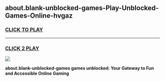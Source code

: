 
## about.blank-unblocked-games-Play-Unblocked-Games-Online-hvgaz
<h3>
<a href="https://premium76.site?title=about.blank-unblocked-games&ref=25A">CLICK TO PLAY</a></h3>
<hr>

<h3>
<a href="https://premium76.site?title=about.blank-unblocked-games&ref=25A">CLICK 2 PLAY</a>
  
</h3>

<a href="https://premium76.site?title=about.blank-unblocked-games&ref=25A"><img src="https://clearcache.store/games.png"></a>


**about.blank-unblocked-games games unblocked: Your Gateway to Fun and Accessible Online Gaming**
